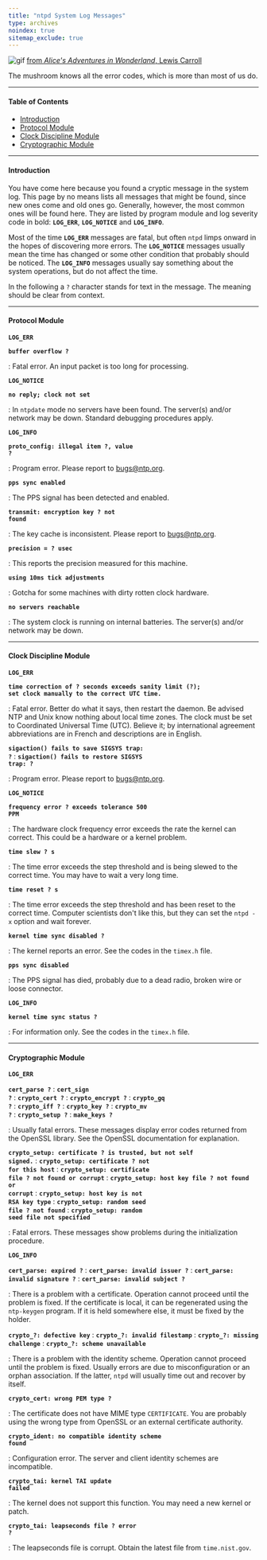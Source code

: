 ```yaml
---
title: "ntpd System Log Messages"
type: archives
noindex: true 
sitemap_exclude: true
---
```


![gif](/documentation/pic/alice47.gif) [from _Alice's Adventures in Wonderland_, Lewis Carroll](/reflib/pictures/)

The mushroom knows all the error codes, which is more than most of us do.

* * *

#### Table of Contents

*   [Introduction](/documentation/4.2.0/msyslog/#introduction)
*   [Protocol Module](/documentation/4.2.0/msyslog/#protocol-module)
*   [Clock Discipline Module](/documentation/4.2.0/msyslog/#clock-discipline-module)
*   [Cryptographic Module](/documentation/4.2.0/msyslog/#cryptographic-module)

* * *

#### Introduction

You have come here because you found a cryptic message in the system log. This page by no means lists all messages that might be found, since new ones come and old ones go. Generally, however, the most common ones will be found here. They are listed by program module and log severity code in bold: <code>**LOG_ERR**</code>, <code>**LOG_NOTICE**</code> and <code>**LOG_INFO**</code>.

Most of the time <code>**LOG_ERR**</code> messages are fatal, but often <code>ntpd</code> limps onward in the hopes of discovering more errors. The <code>**LOG_NOTICE**</code> messages usually mean the time has changed or some other condition that probably should be noticed. The <code>**LOG_INFO**</code> messages usually say something about the system operations, but do not affect the time.

In the following a `?` character stands for text in the message. The meaning should be clear from context.

* * *

#### Protocol Module

<code>**LOG_ERR**</code>

<code>**buffer overflow ?**</code>

: Fatal error. An input packet is too long for processing.

<code>**LOG_NOTICE**</code>

<code>**no reply; clock not set**</code>

: In <code>ntpdate</code> mode no servers have been found. The server(s) and/or network may be down. Standard debugging procedures apply.

<code>**LOG_INFO**</code>

<code>**proto_config: illegal item ?, value ?**</code>

: Program error. Please report to bugs@ntp.org. 

<code>**pps sync enabled**</code>

: The PPS signal has been detected and enabled.

<code>**transmit: encryption key ? not found**</code>

: The key cache is inconsistent. Please report to bugs@ntp.org. 

<code>**precision = ? usec**</code>

: This reports the precision measured for this machine.

<code>**using 10ms tick adjustments**</code>

: Gotcha for some machines with dirty rotten clock hardware.

<code>**no servers reachable**</code>

: The system clock is running on internal batteries. The server(s) and/or network may be down.

* * *

#### Clock Discipline Module

<code>**LOG_ERR**</code>

<code>**time correction of ? seconds exceeds sanity limit (?); set clock manually to the correct UTC time.**</code>

: Fatal error. Better do what it says, then restart the daemon. Be advised NTP and Unix know nothing about local time zones. The clock must be set to Coordinated Universal Time (UTC). Believe it; by international agreement abbreviations are in French and descriptions are in English.

<code>**sigaction() fails to save SIGSYS trap: ?**</code>
: <code>**sigaction() fails to restore SIGSYS trap: ?**</code>

: Program error. Please report to bugs@ntp.org.

<code>**LOG_NOTICE**</code>

<code>**frequency error ? exceeds tolerance 500 PPM**</code>

: The hardware clock frequency error exceeds the rate the kernel can correct. This could be a hardware or a kernel problem.

<code>**time slew ? s**</code>

: The time error exceeds the step threshold and is being slewed to the correct time. You may have to wait a very long time.

<code>**time reset ? s**</code>

: The time error exceeds the step threshold and has been reset to the correct time. Computer scientists don't like this, but they can set the <code>ntpd -x</code> option and wait forever.

<code>**kernel time sync disabled ?**</code>

: The kernel reports an error. See the codes in the <code>timex.h</code> file.

<code>**pps sync disabled**</code>

: The PPS signal has died, probably due to a dead radio, broken wire or loose connector.

<code>**LOG_INFO**</code>

<code>**kernel time sync status ?**</code>

: For information only. See the codes in the <code>timex.h</code> file.

* * *

#### Cryptographic Module

<code>**LOG_ERR**</code>

<code>**cert_parse ?**</code>
: <code>**cert_sign ?**</code>
: <code>**crypto_cert ?**</code>
: <code>**crypto_encrypt ?**</code>
: <code>**crypto_gq ?**</code>
: <code>**crypto_iff ?**</code>
: <code>**crypto_key ?**</code>
: <code>**crypto_mv ?**</code>
: <code>**crypto_setup ?**</code>
: <code>**make_keys ?**</code>

: Usually fatal errors. These messages display error codes returned from the OpenSSL library. See the OpenSSL documentation for explanation.

<code>**crypto_setup: certificate ? is trusted, but not self signed.**</code>
: <code>**crypto_setup: certificate ? not for this host**</code>
: <code>**crypto_setup: certificate file ? not found or corrupt**</code>
: <code>**crypto_setup: host key file ? not found or corrupt**</code>
: <code>**crypto_setup: host key is not RSA key type**</code>
: <code>**crypto_setup: random seed file ? not found**</code>
: <code>**crypto_setup: random seed file not specified**</code>

: Fatal errors. These messages show problems during the initialization procedure.

<code>**LOG_INFO**</code>

<code>**cert_parse: expired ?**</code>
: <code>**cert_parse: invalid issuer ?**</code>
: <code>**cert_parse: invalid signature ?**</code>
: <code>**cert_parse: invalid subject ?**</code>

: There is a problem with a certificate. Operation cannot proceed until the problem is fixed. If the certificate is local, it can be regenerated using the <code>ntp-keygen</code> program. If it is held somewhere else, it must be fixed by the holder.

<code>**crypto\_?: defective key**</code>
: <code>**crypto\_?: invalid filestamp**</code>
: <code>**crypto\_?: missing challenge**</code>
: <code>**crypto\_?: scheme unavailable**</code>

: There is a problem with the identity scheme. Operation cannot proceed until the problem is fixed. Usually errors are due to misconfiguration or an orphan association. If the latter, <code>ntpd</code> will usually time out and recover by itself.

<code>**crypto_cert: wrong PEM type ?**</code>

: The certificate does not have MIME type <code>CERTIFICATE</code>. You are probably using the wrong type from OpenSSL or an external certificate authority.

<code>**crypto_ident: no compatible identity scheme found**</code>

: Configuration error. The server and client identity schemes are incompatible.

<code>**crypto_tai: kernel TAI update failed**</code>

: The kernel does not support this function. You may need a new kernel or patch.

<code>**crypto_tai: leapseconds file ? error ?**</code>

: The leapseconds file is corrupt. Obtain the latest file from <code>time.nist.gov</code>.